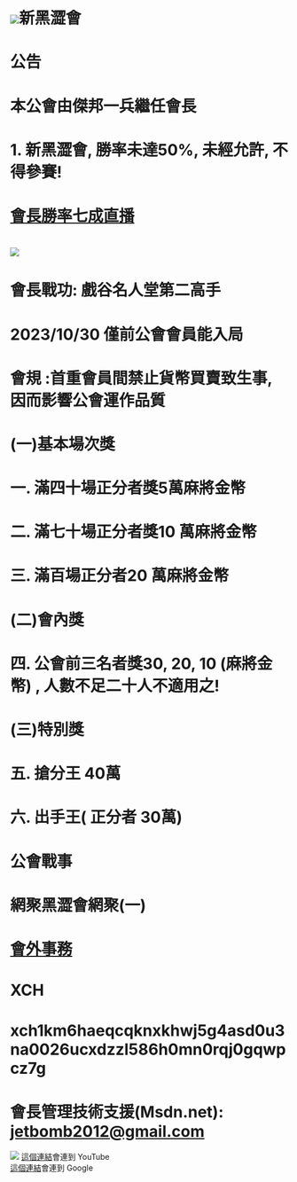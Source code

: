 #   <img src="flag.jpg">新黑澀會
# 公告
# 本公會由傑邦一兵繼任會長
# 1. 新黑澀會, 勝率未達50%, 未經允許, 不得參賽!
# <a href="https://www.youtube.com/watch?v=DYYh2W5BX0k">會長勝率七成直播</a>
# <img src="war.jpg">
# 會長戰功: 戲谷名人堂第二高手


# 2023/10/30 僅前公會會員能入局
# 會規 :首重會員間禁止貨幣買賣致生事, 因而影響公會運作品質

# (一)基本場次獎
# 一. 滿四十場正分者獎5萬麻將金幣
# 二. 滿七十場正分者獎10 萬麻將金幣
# 三. 滿百場正分者20 萬麻將金幣
# (二)會內獎
# 四. 公會前三名者獎30, 20, 10 (麻將金幣) , 人數不足二十人不適用之!
# (三)特別獎
# 五. 搶分王 40萬
# 六. 出手王( 正分者 30萬)
# 公會戰事
# 網聚黑澀會網聚(一)
# 
# <a href="mailto:tfftfftff7788@yahoo.com.tw">會外事務</a>
# XCH
# xch1km6haeqcqknxkhwj5g4asd0u3na0026ucxdzzl586h0mn0rqj0gqwpcz7g
# 會長管理技術支援(Msdn.net): jetbomb2012@gmail.com 
<img src="giphy.gif">
<a href="https://www.youtube.com/">這個連結</a>會連到 YouTube<br>
<a href="https://www.google.com/">這個連結</a>會連到 Google<br>



